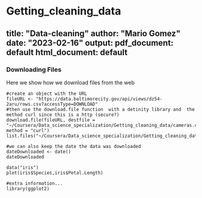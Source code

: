 # Getting_cleaning_data

title: "Data-cleaning"
author: "Mario Gomez"
date: "2023-02-16"
output:
  pdf_document: default
  html_document: default
---


### Downloading Files

Here we show how we download files from the web

```{r}
#create an object with the URL
fileURL <- "https://data.baltimorecity.gov/api/views/dz54-2aru/rows.csv?accessType=DOWNLOAD"
#then use the download.file function  with a detinity library and  the method curl since this is a http (secure?)
download.file(fileURL, destfile = "~/Coursera/Data_science_specialization/Getting_cleaning_data/cameras.csv", method = "curl")
list.files("~/Coursera/Data_science_specialization/Getting_cleaning_data/")
```

```{r}
#we can also keep the date the data was downloaded
dateDownloaded <- date()
dateDownloaded
```
```{r}
data("iris")
plot(iris$Species,iris$Petal.Length)
```
```{r}
#extra information...
library(ggplot2)
```
